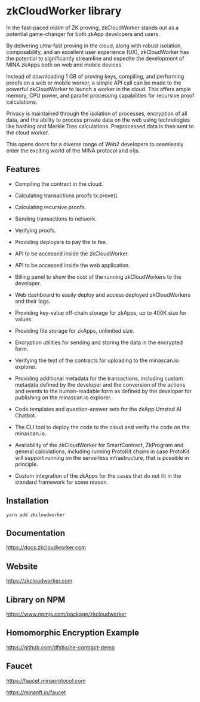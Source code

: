# zkCloudWorker library

In the fast-paced realm of ZK proving, zkCloudWorker stands out as a potential game-changer for both zkApp developers and users.

By delivering ultra-fast proving in the cloud, along with robust isolation, composability, and an excellent user experience (UX), zkCloudWorker has the potential to significantly streamline and expedite the development of MINA zkApps both on web and mobile devices.

Instead of downloading 1 GB of proving keys, compiling, and performing proofs on a web or mobile worker, a simple API call can be made to the powerful zkCloudWorker to launch a worker in the cloud. This offers ample memory, CPU power, and parallel processing capabilities for recursive proof calculations.

Privacy is maintained through the isolation of processes, encryption of all data, and the ability to process private data on the web using technologies like hashing and Merkle Tree calculations. Preprocessed data is then sent to the cloud worker.

This opens doors for a diverse range of Web2 developers to seamlessly enter the exciting world of the MINA protocol and o1js.

## Features

- Compiling the contract in the cloud.

- Calculating transactions proofs tx.prove().

- Calculating recursive proofs.

- Sending transactions to network.

- Verifying proofs.

- Providing deployers to pay the tx fee.

- API to be accessed inside the zkCloudWorker.

- API to be accessed inside the web application.

- Billing panel to show the cost of the running zkCloudWorkers to the developer.

- Web dashboard to easily deploy and access deployed zkCloudWorkers and their logs.

- Providing key-value off-chain storage for zkApps, up to 400K size for values.

- Providing file storage for zkApps, unlimited size.

- Encryption utilities for sending and storing the data in the encrypted form.

- Verifying the text of the contracts for uploading to the minascan.io explorer.

- Providing additional metadata for the transactions, including custom metadata defined by the developer and the conversion of the actions and events to the human-readable form as defined by the developer for publishing on the minascan.io explorer.

- Code templates and question-answer sets for the zkApp Umstad AI Chatbot.

- The CLI tool to deploy the code to the cloud and verify the code on the minascan.io.

- Availability of the zkCloudWorker for SmartContract, ZkProgram and general calculations, including running ProtoKit chains in case ProtoKit will support running on the serverless infrastructure, that is possible in principle.

- Custom integration of the zkApps for the cases that do not fit in the standard framework for some reason.

## Installation

```
yarn add zkcloudworker
```

## Documentation

https://docs.zkcloudworker.com

## Website

https://zkcloudworker.com

## Library on NPM

https://www.npmjs.com/package/zkcloudworker

## Homomorphic Encryption Example

https://github.com/dfstio/he-contract-demo

## Faucet

https://faucet.minaprotocol.com

https://minanft.io/faucet
